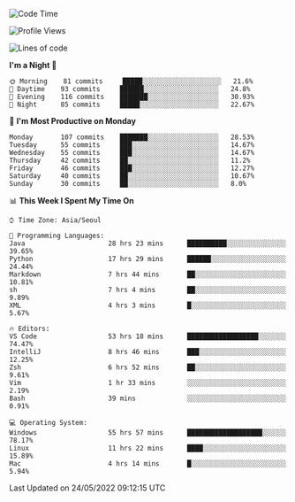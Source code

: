 <!--START_SECTION:waka-->
![Code Time](http://img.shields.io/badge/Code%20Time-581%20hrs%2024%20mins-blue)

![Profile Views](http://img.shields.io/badge/Profile%20Views-13-blue)

![Lines of code](https://img.shields.io/badge/From%20Hello%20World%20I%27ve%20Written-1%20Million%20lines%20of%20code-blue)

**I'm a Night 🦉** 

```text
🌞 Morning    81 commits     █████░░░░░░░░░░░░░░░░░░░░   21.6% 
🌆 Daytime    93 commits     ██████░░░░░░░░░░░░░░░░░░░   24.8% 
🌃 Evening    116 commits    ███████░░░░░░░░░░░░░░░░░░   30.93% 
🌙 Night      85 commits     █████░░░░░░░░░░░░░░░░░░░░   22.67%

```
📅 **I'm Most Productive on Monday** 

```text
Monday       107 commits    ███████░░░░░░░░░░░░░░░░░░   28.53% 
Tuesday      55 commits     ███░░░░░░░░░░░░░░░░░░░░░░   14.67% 
Wednesday    55 commits     ███░░░░░░░░░░░░░░░░░░░░░░   14.67% 
Thursday     42 commits     ██░░░░░░░░░░░░░░░░░░░░░░░   11.2% 
Friday       46 commits     ███░░░░░░░░░░░░░░░░░░░░░░   12.27% 
Saturday     40 commits     ██░░░░░░░░░░░░░░░░░░░░░░░   10.67% 
Sunday       30 commits     ██░░░░░░░░░░░░░░░░░░░░░░░   8.0%

```


📊 **This Week I Spent My Time On** 

```text
⌚︎ Time Zone: Asia/Seoul

💬 Programming Languages: 
Java                     28 hrs 23 mins      ██████████░░░░░░░░░░░░░░░   39.65% 
Python                   17 hrs 29 mins      ██████░░░░░░░░░░░░░░░░░░░   24.44% 
Markdown                 7 hrs 44 mins       ██░░░░░░░░░░░░░░░░░░░░░░░   10.81% 
sh                       7 hrs 4 mins        ██░░░░░░░░░░░░░░░░░░░░░░░   9.89% 
XML                      4 hrs 3 mins        █░░░░░░░░░░░░░░░░░░░░░░░░   5.67%

🔥 Editors: 
VS Code                  53 hrs 18 mins      ██████████████████░░░░░░░   74.47% 
IntelliJ                 8 hrs 46 mins       ███░░░░░░░░░░░░░░░░░░░░░░   12.25% 
Zsh                      6 hrs 52 mins       ██░░░░░░░░░░░░░░░░░░░░░░░   9.61% 
Vim                      1 hr 33 mins        ░░░░░░░░░░░░░░░░░░░░░░░░░   2.19% 
Bash                     39 mins             ░░░░░░░░░░░░░░░░░░░░░░░░░   0.91%

💻 Operating System: 
Windows                  55 hrs 57 mins      ███████████████████░░░░░░   78.17% 
Linux                    11 hrs 22 mins      ████░░░░░░░░░░░░░░░░░░░░░   15.89% 
Mac                      4 hrs 14 mins       █░░░░░░░░░░░░░░░░░░░░░░░░   5.94%

```


 Last Updated on 24/05/2022 09:12:15 UTC
<!--END_SECTION:waka-->
